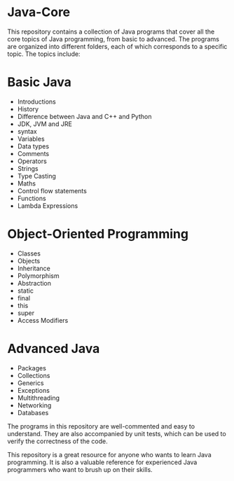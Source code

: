 # Java-Core

This repository contains a collection of Java programs that cover all the core topics of Java programming, from basic to advanced. The programs are organized into different folders, each of which corresponds to a specific topic. The topics include:

# Basic Java
   - Introductions
   - History  
   - Difference between Java and C++ and Python  
   - JDK, JVM and JRE
   - syntax  
   - Variables 
   - Data types
   - Comments
   - Operators
   - Strings    
   - Type Casting
   - Maths
   - Control flow statements
   - Functions 
   - Lambda Expressions 
     
   
# Object-Oriented Programming
   - Classes
   - Objects
   - Inheritance
   - Polymorphism
   - Abstraction
   - static
   - final
   - this
   - super
   - Access Modifiers
      
   
   
# Advanced Java
   - Packages
   - Collections
   - Generics
   - Exceptions
   - Multithreading
   - Networking
   - Databases
   
The programs in this repository are well-commented and easy to understand. They are also accompanied by unit tests, which can be used to verify the correctness of the code.

This repository is a great resource for anyone who wants to learn Java programming. It is also a valuable reference for experienced Java programmers who want to brush up on their skills.
